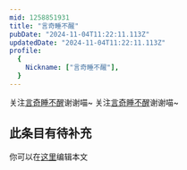 ```yaml
---
mid: 1258851931
title: "言奇睡不醒"
pubDate: "2024-11-04T11:22:11.113Z"
updatedDate: "2024-11-04T11:22:11.113Z"
profile:
  {
    Nickname: ["言奇睡不醒"],
  }
---
```


关注[言奇睡不醒](https://space.bilibili.com/1258851931)谢谢喵~ 关注[言奇睡不醒](https://space.bilibili.com/1258851931)谢谢喵~

## 此条目有待补充
你可以在[这里](https://github.com/Yuhanawa/VTuber.ICU-Content/edit/master/v/言奇睡不醒/index.md)编辑本文
